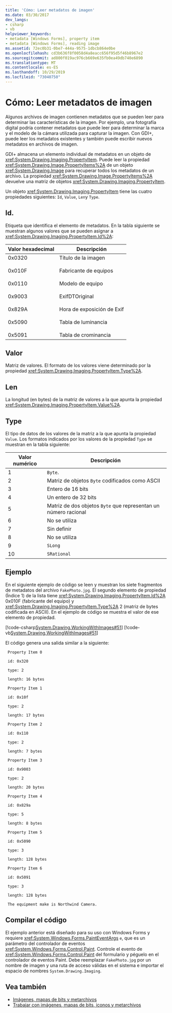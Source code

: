 ```yaml
---
title: 'Cómo: Leer metadatos de imagen'
ms.date: 03/30/2017
dev_langs:
- csharp
- vb
helpviewer_keywords:
- metadata [Windows Forms], property item
- metadata [Windows Forms], reading image
ms.assetid: 72ec0b31-0be7-444a-9575-1dbcb864e0be
ms.openlocfilehash: cd3b636f8f0058d4a8eacc656f95d5f46b8967e2
ms.sourcegitcommit: ad800f019ac976cb669e635fb0ea49db740e6890
ms.translationtype: MT
ms.contentlocale: es-ES
ms.lasthandoff: 10/29/2019
ms.locfileid: "73040750"
---
```

# <a name="how-to-read-image-metadata"></a>Cómo: Leer metadatos de imagen

Algunos archivos de imagen contienen metadatos que se pueden leer para determinar las características de la imagen. Por ejemplo, una fotografía digital podría contener metadatos que puede leer para determinar la marca y el modelo de la cámara utilizada para capturar la imagen. Con GDI+, puede leer los metadatos existentes y también puede escribir nuevos metadatos en archivos de imagen.

GDI+ almacena un elemento individual de metadatos en un objeto de <xref:System.Drawing.Imaging.PropertyItem>. Puede leer la propiedad <xref:System.Drawing.Image.PropertyItems%2A> de un objeto <xref:System.Drawing.Image> para recuperar todos los metadatos de un archivo. La propiedad <xref:System.Drawing.Image.PropertyItems%2A> devuelve una matriz de objetos <xref:System.Drawing.Imaging.PropertyItem>.

Un objeto <xref:System.Drawing.Imaging.PropertyItem> tiene las cuatro propiedades siguientes: `Id`, `Value`, `Len`y `Type`.

## <a name="id"></a>Id.

Etiqueta que identifica el elemento de metadatos. En la tabla siguiente se muestran algunos valores que se pueden asignar a <xref:System.Drawing.Imaging.PropertyItem.Id%2A>:

|Valor hexadecimal|Descripción|
|-----------------------|-----------------|
|0x0320<br /><br /> 0x010F<br /><br /> 0x0110<br /><br /> 0x9003<br /><br /> 0x829A<br /><br /> 0x5090<br /><br /> 0x5091|Título de la imagen<br /><br /> Fabricante de equipos<br /><br /> Modelo de equipo<br /><br /> ExifDTOriginal<br /><br /> Hora de exposición de Exif<br /><br /> Tabla de luminancia<br /><br /> Tabla de crominancia|

## <a name="value"></a>Valor

Matriz de valores. El formato de los valores viene determinado por la propiedad <xref:System.Drawing.Imaging.PropertyItem.Type%2A>.

## <a name="len"></a>Len

La longitud (en bytes) de la matriz de valores a la que apunta la propiedad <xref:System.Drawing.Imaging.PropertyItem.Value%2A>.

## <a name="type"></a>Type

El tipo de datos de los valores de la matriz a la que apunta la propiedad `Value`. Los formatos indicados por los valores de la propiedad `Type` se muestran en la tabla siguiente:

|Valor numérico|Descripción|
|-------------------|-----------------|
|1|`Byte`.|
|2|Matriz de objetos `Byte` codificados como ASCII|
|3|Entero de 16 bits|
|4|Un entero de 32 bits|
|5|Matriz de dos objetos `Byte` que representan un número racional|
|6|No se utiliza|
|7|Sin definir|
|8|No se utiliza|
|9|`SLong`|
|10|`SRational`|

## <a name="example"></a>Ejemplo
  
En el siguiente ejemplo de código se leen y muestran los siete fragmentos de metadatos del archivo `FakePhoto.jpg`. El segundo elemento de propiedad (Índice 1) de la lista tiene <xref:System.Drawing.Imaging.PropertyItem.Id%2A> 0x010F (fabricante del equipo) y <xref:System.Drawing.Imaging.PropertyItem.Type%2A> 2 (matriz de bytes codificada en ASCII). En el ejemplo de código se muestra el valor de ese elemento de propiedad.

[!code-csharp[System.Drawing.WorkingWithImages#51](~/samples/snippets/csharp/VS_Snippets_Winforms/System.Drawing.WorkingWithImages/CS/Class1.cs#51)]
[!code-vb[System.Drawing.WorkingWithImages#51](~/samples/snippets/visualbasic/VS_Snippets_Winforms/System.Drawing.WorkingWithImages/VB/Class1.vb#51)]

El código genera una salida similar a la siguiente:

```output
 Property Item 0
  
 id: 0x320
  
 type: 2
 
 length: 16 bytes 
  
 Property Item 1
  
 id: 0x10f
  
 type: 2 
  
 length: 17 bytes
  
 Property Item 2
  
 id: 0x110
  
 type: 2
  
 length: 7 bytes
  
 Property Item 3
  
 id: 0x9003
  
 type: 2
  
 length: 20 bytes
  
 Property Item 4
  
 id: 0x829a
  
 type: 5
  
 length: 8 bytes
  
 Property Item 5
  
 id: 0x5090
  
 type: 3
  
 length: 128 bytes
  
 Property Item 6
  
 id: 0x5091
  
 type: 3
  
 length: 128 bytes
  
 The equipment make is Northwind Camera.
 ```

## <a name="compiling-the-code"></a>Compilar el código

El ejemplo anterior está diseñado para su uso con Windows Forms y requiere <xref:System.Windows.Forms.PaintEventArgs> `e`, que es un parámetro del controlador de eventos <xref:System.Windows.Forms.Control.Paint>. Controle el evento de <xref:System.Windows.Forms.Control.Paint> del formulario y péguelo en el controlador de eventos Paint. Debe reemplazar `FakePhoto.jpg` por un nombre de imagen y una ruta de acceso válidas en el sistema e importar el espacio de nombres `System.Drawing.Imaging`.

## <a name="see-also"></a>Vea también

- [Imágenes, mapas de bits y metarchivos](images-bitmaps-and-metafiles.md)
- [Trabajar con imágenes, mapas de bits, iconos y metarchivos](working-with-images-bitmaps-icons-and-metafiles.md)
